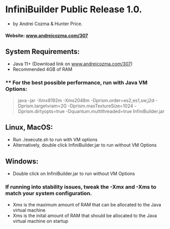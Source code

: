 # InfiniBuilder Public Release 1.0.  
- by Andrei Cozma & Hunter Price.  
#### Website: www.andreicozma.com/307
## System Requirements:
- Java 11+ (Download link on www.andreicozma.com/307)
- Recommended 4GB of RAM

### ** For the best possible performance, run with Java VM Options:
> java -jar -Xmx8192m -Xms2048m -Dprism.order=es2,es1,sw,j2d -Dprism.targetvram=2G -Dprism.maxTextureSize=1024 -Dprism.dirtyopts=true -Dquantum.multithreaded=true InfiniBuilder.jar

## Linux, MacOS:
- Run ./execute.sh to run with VM options
- Alternatively, double click InfiniBuilder.jar to run without VM Options
## Windows:
- Double click on InfiniBuilder.jar to run without VM Options

### If running into stability issues, tweak the -Xmx and -Xms to match your system configuration.
- Xmx is the maximum amount of RAM that can be allocated to the Java virtual machine
- Xms is the inital amount of RAM that should be allocated to the Java virtual machine on startup


